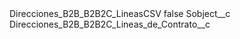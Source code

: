 <?xml version="1.0" encoding="UTF-8"?>
<CustomMetadata xmlns="http://soap.sforce.com/2006/04/metadata" xmlns:xsi="http://www.w3.org/2001/XMLSchema-instance" xmlns:xsd="http://www.w3.org/2001/XMLSchema">
    <label>Direcciones_B2B_B2B2C_LineasCSV</label>
    <protected>false</protected>
    <values>
        <field>Sobject__c</field>
        <value xsi:type="xsd:string">Direcciones_B2B_B2B2C_Lineas_de_Contrato__c</value>
    </values>
</CustomMetadata>
